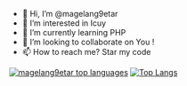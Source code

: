 - 👋 Hi, I’m @magelang9etar
- 👀 I’m interested in Icuy
- 🌱 I’m currently learning PHP
- 💞️ I’m looking to collaborate on You !
- 📫 How to reach me? Star my code 

<!---
magelang9etar/magelang9etar is a ✨ special ✨ repository because its `README.md` (this file) appears on your GitHub profile.
You can click the Preview link to take a look at your changes.
--->
[![magelang9etar top languages](https://github-readme-stats.vercel.app/api/top-langs/?username=magelang9etar&theme=blue-green)](https://github.com/magelang9etar)
[![Top Langs](https://github-readme-stats.vercel.app/api/top-langs/?username=magelang9etar&layout=compact)](https://github.com/magelang9etar)
